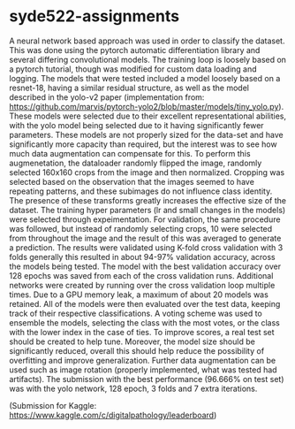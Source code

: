 # syde522-assignments

A neural network based approach was used in order to classify the dataset. This was done using the pytorch automatic differentiation library and several differing convolutional models. The training loop is loosely based on a pytorch tutorial, though was modified for custom data loading and logging. The models that were tested included a model loosely based on a resnet-18, having a similar residual structure, as well as the model described in the yolo-v2 paper (implementation from: https://github.com/marvis/pytorch-yolo2/blob/master/models/tiny_yolo.py). These models were selected due to their excellent representational abilities, with the yolo model being selected due to it having significantly fewer parameters. These models are not properly sized for the data-set and have significantly more capacity than required, but the interest was to see how much data augmentation can compensate for this. To perform this augmenetation, the dataloader randomly flipped the image, randomly selected 160x160 crops from the image and then normalized. Cropping was selected based on the observation that the images seemed to have repeating patterns, and these subimages do not influence class identity. The presence of these transforms greatly increases the effective size of the dataset. The training hyper parameters (lr and small changes in the models) were selected through expeimentation. For validation, the same procedure was followed, but instead of randomly selecting crops, 10 were selected from throughout the image and the result of this was averaged to generate a prediction. The results were validated using K-fold cross validation with 3 folds generally this resulted in about 94-97% validation accuracy, across the models being tested. The model with the best validation accuracy over 128 epochs was saved from each of the cross validation runs. Additional networks were created by running over the cross validation loop multiple times. Due to a GPU memory leak, a maximum of about 20 models was retained. All of the models were then evaluated over the test data, keeping track of their respective classifications. A voting scheme was used to ensemble the models, selecting the class with the most votes, or the class with the lower index in the case of ties. To improve scores, a real test set should be created to help tune. Moreover, the model size should be significantly reduced, overall this should help reduce the possibility of overfitting and improve generalization. Further data augmentation can be used such as image rotation (properly implemented, what was tested had artifacts). The submission with the best performance (96.666% on test set) was with the yolo network, 128 epoch, 3 folds and 7 extra iterations. 

(Submission for Kaggle: https://www.kaggle.com/c/digitalpathology/leaderboard)
